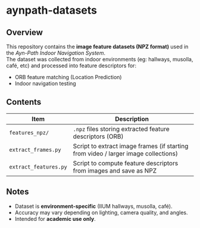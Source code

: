 # aynpath-datasets

## Overview  
This repository contains the **image feature datasets (NPZ format)** used in the *Ayn-Path Indoor Navigation System*.  
The dataset was collected from indoor environments (eg: hallways, musolla, café, etc) and processed into feature descriptors for:  

* ORB feature matching (Location Prediction)
* Indoor navigation testing  

## Contents  
| Item | Description |
|---|-------------|
| `features_npz/` | `.npz` files storing extracted feature descriptors (ORB) |
| `extract_frames.py` | Script to extract image frames (if starting from video / larger image collections) |
| `extract_features.py` | Script to compute feature descriptors from images and save as NPZ |

## Notes  
* Dataset is **environment-specific** (IIUM hallways, musolla, café).  
* Accuracy may vary depending on lighting, camera quality, and angles.  
* Intended for **academic use only**.  
